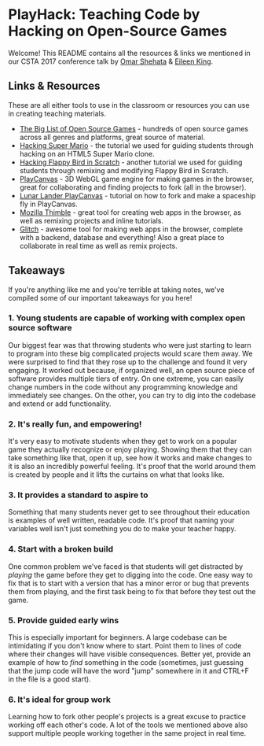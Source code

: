 # PlayHack: Teaching Code by Hacking on Open-Source Games 
Welcome! This README contains all the resources & links we mentioned in our CSTA 2017 conference talk by [Omar Shehata](https://github.com/OmarShehata) & [Eileen King](https://github.com/comeoneileen).

## Links & Resources

These are all either tools to use in the classroom or resources you can use in creating teaching materials. 

* [The Big List of Open Source Games](https://github.com/leereilly/games) - hundreds of open source games across all genres and platforms, great source of material.
* [Hacking Super Mario](https://medium.com/@omar4ur/hacking-super-mario-a-coderdojo-tutorial-6bbb2ae05f0c#.80969u14u) - the tutorial we used for guiding students through hacking on an HTML5 Super Mario clone.
* [Hacking Flappy Bird in Scratch](https://medium.com/@eileenaking/hacking-scratch-games-a-coderdojo-tutorial-48c2a6ec3236) - another tutorial we used for guiding students through remixing and modifying Flappy Bird in Scratch.
* [PlayCanvas](https://playcanvas.com) - 3D WebGL game engine for making games in the browser, great for collaborating and finding projects to fork (all in the browser).
* [Lunar Lander PlayCanvas](https://medium.com/@omar4ur/rescue-the-lunar-lander-a-coderdojo-tutorial-5217d463e26a#.l7vuweb49) - tutorial on how to fork and make a spaceship fly in PlayCanvas.
* [Mozilla Thimble](http://thimble.mozilla.org/) - great tool for creating web apps in the browser, as well as remixing projects and inline tutorials.
* [Glitch](https://glitch.com/ ) - awesome tool for making web apps in the browser, complete with a backend, database and everything! Also a great place to collaborate in real time as well as remix projects.

## Takeaways 

If you're anything like me and you're terrible at taking notes, we've compiled some of our important takeaways for you here! 

### 1. Young students are capable of working with complex open source software

Our biggest fear was that throwing students who were just starting to learn to program into these big complicated projects would scare them away. We were surprised to find that they rose up to the challenge and found it very engaging. It worked out because, if organized well, an open source piece of software provides multiple tiers of entry. On one extreme, you can easily change numbers in the code without any programming knowledge and immediately see changes. On the other, you can try to dig into the codebase and extend or add functionality. 

### 2. It's really fun, and empowering! 

It's very easy to motivate students when they get to work on a popular game they actually recognize or enjoy playing. Showing them that they can take something like that, open it up, see how it works and make changes to it is also an incredibly powerful feeling. It's proof that the world around them is created by people and it lifts the curtains on what that looks like. 

### 3. It provides a standard to aspire to 

Something that many students never get to see throughout their education is examples of well written, readable code. It's proof that naming your variables well isn't just something you do to make your teacher happy. 

### 4. Start with a broken build

One common problem we've faced is that students will get distracted by _playing_ the game before they get to digging into the code. One easy way to fix that is to start with a version that has a minor error or bug that prevents them from playing, and the first task being to fix that before they test out the game. 

### 5. Provide guided early wins 

This is especially important for beginners. A large codebase can be intimidating if you don't know where to start. Point them to lines of code where their changes will have visible consequences. Better yet, provide an example of how to _find_ something in the code (sometimes, just guessing that the jump code will have the word "jump" somewhere in it and CTRL+F in the file is a good start).

### 6. It's ideal for group work 

Learning how to fork other people's projects is a great excuse to practice working off each other's code. A lot of the tools we mentioned above also support multiple people working together in the same project in real time. 
